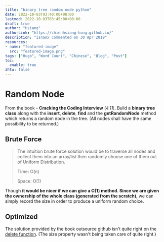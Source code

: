 ```yaml
---
title: "binary tree random node python"
date: 2022-10-03T03:40:00+08:00
lastmod: 2022-10-03T03:45:00+08:00
draft: true
author: "Hsiang"
authorLink: "https://chienhsiang-hung.github.io/"
description: "isnanx commented on 30 Apr 2019"
resources:
- name: "featured-image"
  src: "featured-image.png"
tags: ["Hugo", "Word Count", "Chinese", "Blog", "Post"]
toc:
  enable: true
zhtw: false
---
```

# Random Node
From the book - **Cracking the Coding Interview** (*4.11*).
Build a **binary tree class** along with the **insert**, **delete**, **find** and the **getRandomNode** method which returns a random node in the tree. (All nodes shall have the same possibility to be returned.)

## Brute Force
> The intuition brute force solution would be to traverse all nodes and collect them into an array/list then randomly choose one of them out of Uniform Distribution.
> 
> Time: O(n)
>
> Space: O(1)

Though **it would be nicer if we can give a O(1) method. Since we are given the ownership of the whole class (generated from the scratch)**, we can simply record the size in order to produce a uniform random choice.

## Optimized
The solution provided by the book outsource github isn't quite right on the [delete function](https://github.com/careercup/CtCI-6th-Edition-Python/blob/master/chapter_04/p11_random_node.py#L52). (The size property wasn't being taken care of quite right.)